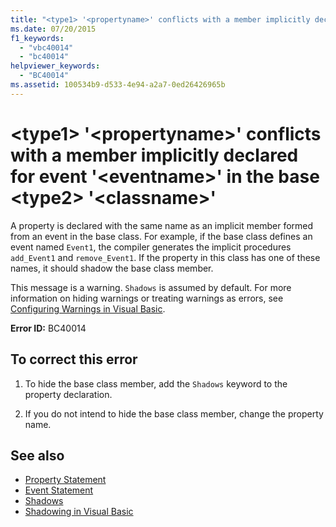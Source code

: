 ```yaml
---
title: "<type1> '<propertyname>' conflicts with a member implicitly declared for event '<eventname>' in the base <type2> '<classname>'"
ms.date: 07/20/2015
f1_keywords: 
  - "vbc40014"
  - "bc40014"
helpviewer_keywords: 
  - "BC40014"
ms.assetid: 100534b9-d533-4e94-a2a7-0ed26426965b
---
```

# \<type1> '\<propertyname>' conflicts with a member implicitly declared for event '\<eventname>' in the base \<type2> '\<classname>'
A property is declared with the same name as an implicit member formed from an event in the base class. For example, if the base class defines an event named `Event1`, the compiler generates the implicit procedures `add_Event1` and `remove_Event1`. If the property in this class has one of these names, it should shadow the base class member.  
  
 This message is a warning. `Shadows` is assumed by default. For more information on hiding warnings or treating warnings as errors, see [Configuring Warnings in Visual Basic](/visualstudio/ide/configuring-warnings-in-visual-basic).  
  
 **Error ID:** BC40014  
  
## To correct this error  
  
1. To hide the base class member, add the `Shadows` keyword to the property declaration.  
  
2. If you do not intend to hide the base class member, change the property name.  
  
## See also

- [Property Statement](../language-reference/statements/property-statement.md)
- [Event Statement](../language-reference/statements/event-statement.md)
- [Shadows](../language-reference/modifiers/shadows.md)
- [Shadowing in Visual Basic](../programming-guide/language-features/declared-elements/shadowing.md)
